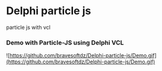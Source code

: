 # Delphi particle js
 particle js with vcl
 
### Demo with Particle-JS using Delphi VCL
![https://github.com/bravesoftdz/Delphi-particle-js/Demo.gif](https://github.com/bravesoftdz/Delphi-particle-js/Demo.gif) 
